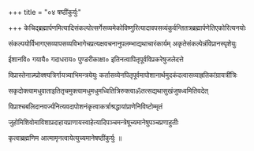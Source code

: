 +++
title = "०४ षष्ठींकुर्युः"

+++
केचिद्ब्रह्मार्पणमित्यादिसंकल्पोत्सर्गेसव्यमेकोविष्णुरित्यादावपसव्यंकुर्वन्तितत्रब्रह्मार्पणेतिएकोरित्यनयोः

संकल्पयोर्विभागएसव्यापसव्यविभागेचप्रत्यक्षवचनानुपलम्भाद्यथाचारंकार्यम् अकृतेसंकल्पेन्नंविप्रानस्पृशेयुः

ईशानवि० गयायै० गदाधराय० पुण्डरीकाक्षा० इतिनत्वापितृपूर्वविप्रकरेषुजलेदत्ते

विप्रास्तेनान्न्म्प्रोक्श्यत्रिर्गायत्र्याभिमन्त्रयेयुः कर्तासव्येनपितृपूर्वमापोशानार्थमुदकंदत्वासव्याह्रतिकांग्रायत्रींत्रिः

सकृदोक्त्वामधुवाताइतितृचमुक्त्वामधुमधुमध्वितित्रिरुक्त्वाॐतत्सद्यथासुखंजुषध्वमितिवदेत्

विप्राश्चबलिदानवर्ज्यनित्यवदापोशनंकृत्वाकर्त्राश्रद्धायांप्राणेनिविष्टोम्मृतं

जुहोमिशिवोमाविशाप्रदाहायप्राणायस्वाहेत्यादिपञ्चमन्त्रेषूच्यमानेषुपञ्चप्रणाहुतीः

कृत्वाब्रह्मणिम आत्मामृनत्वायेत्युच्यमानेषष्ठींकुर्युः ॥
